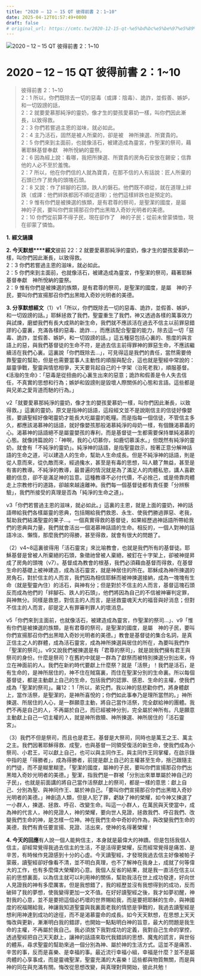 ```yaml
---
title: "2020 – 12 – 15 QT 彼得前書 2：1~10"
date: 2025-04-12T01:57:49+0800
draft: false
# original_url: https://cmtc.tw/2020-12-15-qt-%e5%bd%bc%e5%be%97%e5%89%8d%e6%9b%b8-2%ef%bc%9a110
---
```


![2020 – 12 – 15 QT 彼得前書 2：1~10](/images/qt.jpg   "2020 – 12 – 15 QT 彼得前書 2：1~10")

# 2020 – 12 – 15 QT 彼得前書 2：1~10

> 彼得前書 2：1~10  
> 2：1 所以，你們既除去一切的惡毒（或譯：陰毒）、詭詐，並假善、嫉妒，和一切毀謗的話，  
> 2：2 就要愛慕那純淨的靈奶，像才生的嬰孩愛慕奶一樣，叫你們因此漸長，以致得救。  
> 2：3 你們若嘗過主恩的滋味，就必如此。  
> 2：4 主乃活石，固然是被人所棄的，卻是被　神所揀選、所寶貴的。  
> 2：5 你們來到主面前，也就像活石，被建造成為靈宮，作聖潔的祭司，藉著耶穌基督奉獻　神所悅納的靈祭。  
> 2：6 因為經上說：看哪，我把所揀選、所寶貴的房角石安放在錫安；信靠他的人必不至於羞愧。  
> 2：7 所以，他在你們信的人就為寶貴，在那不信的人有話說：匠人所棄的石頭已作了房角的頭塊石頭。  
> 2：8 又說：作了絆腳的石頭，跌人的磐石。他們既不順從，就在道理上絆跌（或譯：他們絆跌都因不順從道理）；他們這樣絆跌也是預定的。  
> 2：9 惟有你們是被揀選的族類，是有君尊的祭司，是聖潔的國度，是屬　神的子民，要叫你們宣揚那召你們出黑暗入奇妙光明者的美德。  
> 2：10 你們從前算不得子民，現在卻作了　神的子民；從前未曾蒙憐恤，現在卻蒙了憐恤。

**1.** **經文誦讀**

**2. 今天默想****經文**彼前 22：2 就要愛慕那純淨的靈奶，像才生的嬰孩愛慕奶一樣，叫你們因此漸長，以致得救。  
2：3 你們若嘗過主恩的滋味，就必如此。  
2：5 你們來到主面前，也就像活石，被建造成為靈宮，作聖潔的祭司，藉著耶穌基督奉獻　神所悅納的靈祭。  
2：9 惟有你們是被揀選的族類，是有君尊的祭司，是聖潔的國度，是屬　神的子民，要叫你們宣揚那召你們出黑暗入奇妙光明者的美德。

**3. 分享默想經文**（1）v1「所以，你們既除去一切的惡毒、詭詐，並假善、嫉妒，和一切毀謗的話。」耶穌拯救了我們，聖靈重生了我們，神又透過各樣的萬事效力與試煉，磨塑我們有長大成熟的新生命，我們就不應該活在過去不信主以前罪惡錯謬的心靈裏，充滿各樣的惡毒、詭詐…，而應該配合聖靈的能力，除去這一切「惡毒、詭詐，並假善、嫉妒，和一切毀謗的話。」這五種惡包括心裏的、態度的與言語上的惡，與我們基督徒的生命不符，是過去信主前得罪神的罪惡生命，不應該繼續活在我們心裏。這裏說「你們既除去…」，可見得這是我們的責任，當然需要倚靠聖靈的幫助，但是也需要當事人主動性的順服與配合，這也就是聖經中常說的：屬靈爭戰，聖靈與情慾相爭，天天要背起自己的十字架（治死老我），順服基督。《活潑的生命》：「惡毒是從扭曲的心裏生出來的惡意；詭詐和假善是令人失去信任，不真實的思想和行為；嫉妒和毀謗則是毀壞人際關係的心態和言語。這些都是與兄弟之愛背道而馳的行為。」

v2「就要愛慕那純淨的靈奶，像才生的嬰孩愛慕奶一樣，叫你們因此漸長，以致得救。」這裏的靈奶，原文是指神的話語，這段經文並不是說剛信主的信徒好像嬰孩，要讀聖經好像喝靈奶才能長大吃屬靈的乾糧。而是指每一個信徒，不管信主多久，都應該渴慕神的話語，就好像嬰孩那般渴慕純淨的母奶一樣，有個饑渴慕義的心。渴慕神的話語絕不是屬靈嬰孩的專利，而是基督徒一生都需要保持單純渴慕的心態。就像詩篇說的：「神啊，我的心切慕你，如鹿切慕溪水。」但既然有純淨的靈奶，就會有「不純淨的靈奶」。純淨神的話語，是指聖靈啟示，按著正意分解神話語的生命之道，可以建造人的生命，幫助人生命成長。但是不純淨神的話語，則是從人意而來，從仇敵而來，經過攙水，甚至是有毒的思想，叫人聽了無益，甚至是有害的教導。不純淨的教導，最普遍的情況就是為了滿足人的肉體私慾，講人喜歡聽的信息，卻不是滿足神的旨意。這種教導不必付代價，不必捨己，或是倚靠肉體走上宗教修行的道路，卻越來越遠離神。我們每一個基督徒都有責任要「分辨察驗」，我們所接受的真理是否為「純淨的生命之道」。

v3「你們若嘗過主恩的滋味，就必如此。」這裏的主恩，就是上面的靈奶，神的話語帶給我們各樣屬靈的恩典，包括賜給我們救恩、永生、使我們勝過罪惡、老我，幫助我們結滿聖靈的果子…。一個真實得救的基督徒，如果經歷過神話語所帶給我們的恩典與力量，我們就會活出一個渴慕神話語的生命。相反的，一個人對神的話語冷淡、懶惰，那麼我們的得勝，甚至得救，就會有很大的問題了。

（2）v4~8這裏彼得用「活石靈宮」來比喻教會，也就是我們所有的基督徒。耶穌基督是曾被人所棄絕的石頭，象徵祂曾被人棄絕，被釘在十字架上，卻被神提昇成了房角的頭塊（v7）。基督成為教會的根基，我們必須藉由基督而得救，在基督生命的基礎上被神建造，成為活石靈宮，就是神居住的所在。耶穌成為神所揀選的房角石，對於信主的人而言，我們因為相信耶穌而被神揀選接納，成為一塊塊有生命（就是聖靈內住）的活石，與神有分；但是對於不信主的人而言，基督這塊石頭反而成為他們的「絆腳石、跌人的石頭」，他們將因為自己的不信被神審判定罪，與神無分。同樣是救恩，對信主的人而言，是拯救靈魂天大的福音與好消息；但對不信主的人而言，卻是定人有罪審判罪人的壞消息。

v5「你們來到主面前，也就像活石，被建造成為靈宮，作聖潔的祭司…」、v9「惟有你們是被揀選的族類，是有君尊的祭司，是聖潔的國度，是屬　神的子民，要叫你們宣揚那召你們出黑暗入奇妙光明者的美德。」教會是基督徒的集合名詞，是真正信主之人的群體，成為活石靈宮，成為神所揀選與居住的所在，為要叫我們作「聖潔的祭司」。v9又說我們被揀選是有「君尊的祭司」，就是說我們擁有君王與祭司的身份。什麼是祭司？在舊約中就是一群為了獻祭而被特別揀選分別出來，侍立在神面前的人。我們在新約時代要獻上什麼祭？就是「活祭」！我們是活石，是有生命的，是神所居住的，神不住在賊窩裏，而住在聖潔分別的生命裏。所以每個基督徒，都是主動獻上自己的生命，包括我們的認罪、感恩、生命的主權，使我們成為「聖潔的祭司」。羅12：1「所以，弟兄們，我以神的慈悲勸你們，將身體獻上，當作活祭，是聖潔的，是神所喜悅的；你們如此事奉乃是理所當然的。」神所揀選、所居住的人心，是一群願意主動，將自己當作活祭，完全獻給神的團體。我們不再是自己的人，不再屬於自己，而已經被神分別，完全屬於神所有。凡是願意主動獻上自己一切主權的人，就是神所救贖、神所揀選、神所居住的「活石靈宮」。

（3）我們不但是祭司，而且也是君王。基督是大祭司，同時也是萬王之王、萬主之主。我們因著耶穌得救、成聖，也與基督一同領受復活的新生命，使我們成為小祭司、小君王，可以獻上自己，也可以與主同作王。與主同作王同掌權，在啟示錄中指的是「得勝者」，成為得勝者，前提是獻上自己的主權甚至生命，捨己跟隨主的門徒，而不是糊里糊塗。「聖潔的國度，屬神的子民，要叫你們宣揚那召你們出黑暗入奇妙光明者的美德。」聖潔，指我們是一群被「分別出來單單屬於神自己的子民」，也就是前面講的將自己當作活祭獻上的祭司，都是一樣的意思：獻上自己、分別為聖、與神同作王、屬於神自己。「要叫你們宣揚那召你們出黑暗入奇妙光明者的美德。」神創造人類，但是人犯了罪，虧缺了神的榮耀，如今神又揀選了一小群人，揀選、拯救、呼召、改變生命。叫這一小群人，在萬民與天使當中，成為神的代言人，神的見證人，神的榮耀，要向世人見證，拯救我們、呼召我們、改變我們生命的神，是怎樣一位神。神在我們生命中奇妙的作為，與改變我們生命的美德，我們有責任要宣揚、見證、活出來，使神的名得著榮耀！

**4. 今天的回應**有人說一個人能夠信主，本身就是最偉大的神蹟。但是包括我個人信主，卻經常覺得我過去信主的生活，不是活得更榮耀，反而經常覺得是痛苦、是辛苦，有時候作見證感到十分的心虛。今天讀聖經，才發現我過去信主好像被帕子蒙蔽，讀聖經卻好像看不清，並不明白真理，也不了解神在我身上，成就了何等偉大的工作，也有多麼偉大榮耀的心意。我個人反省的結果，就是我一直活在信主以前的思想裏面，以為信主就可以利用神的關係，幫助我活在世上成功發達，好向世人見證我的神有多麼厲害。但是我想錯了，我的經歷並沒有我想得到的成功，反而破碎了我的夢想，使我變得更加一文不值。在好好讀聖經之後，我才如夢初醒，神對我的心意，並不是要把這個必朽壞的世界賜給我，而是要把耶穌的生命，與神國度的祝福賜給我，神讓我知道聖靈與我裏面老我的情慾是爭戰的，我過去讀聖經是想利用神達到成功的途徑，而不是渴慕靈命的成長。如今天天默想，在思想上天天悔改與更新，漸漸明白我的錯謬，也開始一點點明白神的旨意，最大的問題是我生命的主權，不再屬於我自己。我必須放下我對成功的定義，我對自己生命的掌控，透過聖經把自己天天獻上，讓神的話語來取代我錯誤的思想、魔鬼的謊言，與世俗的體系，尋求聖靈的幫助來過一個分別為神、屬於神的生活方式。這並不是痛苦、辛苦的事，反而是喜樂、是幸福的事。最近流行幸福小組，幸福是什麼？並不是屬肉體的心享事成，而是靈魂聖潔，聖靈充滿的大喜樂！這些都與物質無關，而是與神的同在與充滿有關。悔改從思想改變，與真理對齊開始，彼此共勉！